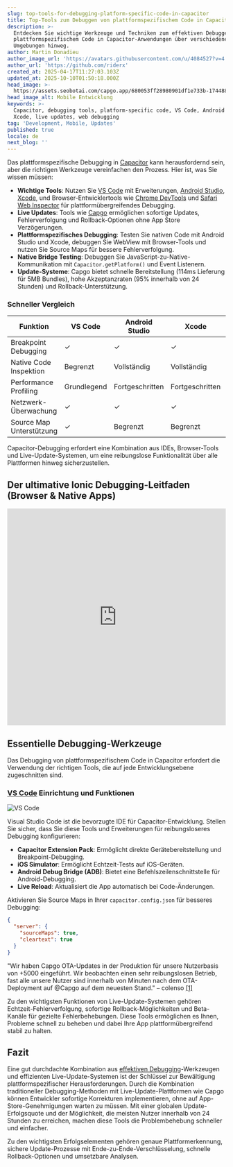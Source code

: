 ```yaml
---
slug: top-tools-for-debugging-platform-specific-code-in-capacitor
title: Top-Tools zum Debuggen von plattformspezifischem Code in Capacitor
description: >-
  Entdecken Sie wichtige Werkzeuge und Techniken zum effektiven Debuggen von
  plattformspezifischem Code in Capacitor-Anwendungen über verschiedene
  Umgebungen hinweg.
author: Martin Donadieu
author_image_url: 'https://avatars.githubusercontent.com/u/4084527?v=4'
author_url: 'https://github.com/riderx'
created_at: 2025-04-17T11:27:03.103Z
updated_at: 2025-10-10T01:50:18.000Z
head_image: >-
  https://assets.seobotai.com/capgo.app/680053ff28980901df1e733b-1744889496415.jpg
head_image_alt: Mobile Entwicklung
keywords: >-
  Capacitor, debugging tools, platform-specific code, VS Code, Android Studio,
  Xcode, live updates, web debugging
tag: 'Development, Mobile, Updates'
published: true
locale: de
next_blog: ''
---
```

Das plattformspezifische Debugging in [Capacitor](https://capacitorjs.com/) kann herausfordernd sein, aber die richtigen Werkzeuge vereinfachen den Prozess. Hier ist, was Sie wissen müssen:

-   **Wichtige Tools**: Nutzen Sie [VS Code](https://code.visualstudio.com/) mit Erweiterungen, [Android Studio](https://developer.android.com/studio), [Xcode](https://developer.apple.com/xcode/), und Browser-Entwicklertools wie [Chrome DevTools](https://developer.chrome.com/docs/devtools/overview) und [Safari Web Inspector](https://developer.apple.com/documentation/safari-developer-tools/web-inspector) für plattformübergreifendes Debugging.
-   **Live Updates**: Tools wie [Capgo](https://capgo.app/) ermöglichen sofortige Updates, Fehlerverfolgung und Rollback-Optionen ohne App Store Verzögerungen.
-   **Plattformspezifisches Debugging**: Testen Sie nativen Code mit Android Studio und Xcode, debuggen Sie WebView mit Browser-Tools und nutzen Sie Source Maps für bessere Fehlerverfolgung.
-   **Native Bridge Testing**: Debuggen Sie JavaScript-zu-Native-Kommunikation mit `Capacitor.getPlatform()` und Event Listenern.
-   **Update-Systeme**: Capgo bietet schnelle Bereitstellung (114ms Lieferung für 5MB Bundles), hohe Akzeptanzraten (95% innerhalb von 24 Stunden) und Rollback-Unterstützung.

### Schneller Vergleich

| Funktion | VS Code | Android Studio | Xcode | Chrome DevTools | Safari Web Inspector |
| --- | --- | --- | --- | --- | --- |
| Breakpoint Debugging | ✓   | ✓   | ✓   | ✓   | ✓   |
| Native Code Inspektion | Begrenzt | Vollständig | Vollständig | Nur Web | Nur Web |
| Performance Profiling | Grundlegend | Fortgeschritten | Fortgeschritten | Fortgeschritten | Fortgeschritten |
| Netzwerk-Überwachung | ✓   | ✓   | ✓   | ✓   | ✓   |
| Source Map Unterstützung | ✓   | Begrenzt | Begrenzt | ✓   | ✓   |

Capacitor-Debugging erfordert eine Kombination aus IDEs, Browser-Tools und Live-Update-Systemen, um eine reibungslose Funktionalität über alle Plattformen hinweg sicherzustellen.

## Der ultimative Ionic Debugging-Leitfaden (Browser & Native Apps)

<iframe src="https://www.youtube.com/embed/akh6V6Yw1lw" aria-label="YouTube video player" frameborder="0" allow="accelerometer; autoplay; clipboard-write; encrypted-media; gyroscope; picture-in-picture; web-share" referrerpolicy="strict-origin-when-cross-origin" style="width: 100%; height: 500px;" allowfullscreen></iframe>

## Essentielle Debugging-Werkzeuge

Das Debugging von plattformspezifischem Code in Capacitor erfordert die Verwendung der richtigen Tools, die auf jede Entwicklungsebene zugeschnitten sind.

### [VS Code](https://code.visualstudio.com/) Einrichtung und Funktionen

![VS Code](https://assets.seobotai.com/capgo.app/680053ff28980901df1e733b/1524a26c3096afc672477088da108f23.jpg)

Visual Studio Code ist die bevorzugte IDE für Capacitor-Entwicklung. Stellen Sie sicher, dass Sie diese Tools und Erweiterungen für reibungsloseres Debugging konfigurieren:

-   **Capacitor Extension Pack**: Ermöglicht direkte Gerätebereitstellung und Breakpoint-Debugging.
-   **iOS Simulator**: Ermöglicht Echtzeit-Tests auf iOS-Geräten.
-   **Android Debug Bridge (ADB)**: Bietet eine Befehlszeilenschnittstelle für Android-Debugging.
-   **Live Reload**: Aktualisiert die App automatisch bei Code-Änderungen.

Aktivieren Sie Source Maps in Ihrer `capacitor.config.json` für besseres Debugging:

```json
{
  "server": {
    "sourceMaps": true,
    "cleartext": true
  }
}
```

"Wir haben Capgo OTA-Updates in der Produktion für unsere Nutzerbasis von +5000 eingeführt. Wir beobachten einen sehr reibungslosen Betrieb, fast alle unsere Nutzer sind innerhalb von Minuten nach dem OTA-Deployment auf @Capgo auf dem neuesten Stand." – colenso [\[1\]](https://capgo.app/)

Zu den wichtigsten Funktionen von Live-Update-Systemen gehören Echtzeit-Fehlerverfolgung, sofortige Rollback-Möglichkeiten und Beta-Kanäle für gezielte Fehlerbehebungen. Diese Tools ermöglichen es Ihnen, Probleme schnell zu beheben und dabei Ihre App plattformübergreifend stabil zu halten.

## Fazit

Eine gut durchdachte Kombination aus [effektiven Debugging](https://capgo.app/docs/plugin/debugging/)-Werkzeugen und effizienten Live-Update-Systemen ist der Schlüssel zur Bewältigung plattformspezifischer Herausforderungen. Durch die Kombination traditioneller Debugging-Methoden mit Live-Update-Plattformen wie Capgo können Entwickler sofortige Korrekturen implementieren, ohne auf App-Store-Genehmigungen warten zu müssen. Mit einer globalen Update-Erfolgsquote und der Möglichkeit, die meisten Nutzer innerhalb von 24 Stunden zu erreichen, machen diese Tools die Problembehebung schneller und einfacher.

Zu den wichtigsten Erfolgselementen gehören genaue Plattformerkennung, sichere Update-Prozesse mit Ende-zu-Ende-Verschlüsselung, schnelle Rollback-Optionen und umsetzbare Analysen.
